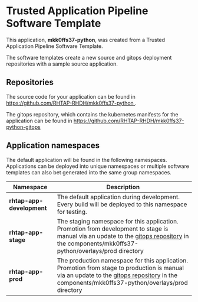 # Trusted Application Pipeline Software Template

This application, **mkk0ffs37-python**, was created from a Trusted Application Pipeline Software Template.

The software templates create a new source and gitops deployment repositories with a sample source application. 

## Repositories

The source code for your application can be found in [https://github.com/RHTAP-RHDH/mkk0ffs37-python ](https://github.com/RHTAP-RHDH/mkk0ffs37-python ).
 
The gitops repository, which contains the kubernetes manifests for the application can be found in 
[https://github.com/RHTAP-RHDH/mkk0ffs37-python-gitops ](https://github.com/RHTAP-RHDH/mkk0ffs37-python-gitops ) 

## Application namespaces 

The default application will be found in the following namespaces. Applications can be deployed into unique namespaces or multiple software templates can also bet generated into the same group namespaces.  

|  Namespace   |  Description   |  
| -------- | -------- |   
| **rhtap-app-development** | The default application during development. Every build will be deployed to this namespace for testing. | 
| **rhtap-app-stage** | The staging namespace for this application. Promotion from development to stage is manual via an update to the [gitops repository](https://github.com/RHTAP-RHDH/mkk0ffs37-python-gitops ) in the components/mkk0ffs37-python/overlays/prod directory |  
| **rhtap-app-prod** | The production namespace for this application. Promotion from stage to production is manual via an update to the [gitops repository](https://github.com/RHTAP-RHDH/mkk0ffs37-python-gitops ) in the components/mkk0ffs37-python/overlays/prod directory | 